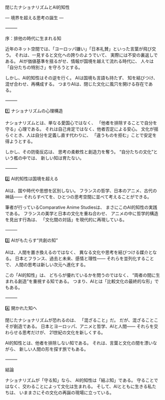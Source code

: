 閉じたナショナリズムとAI的知性

― 境界を超える思考の誕生 ―

⸻

序：排他の時代に生まれる知

近年のネット空間では、「ヨーロッパ嫌い」「日本礼賛」といった言葉が飛び交う。
それは、一見すると文化への誇りのようでいて、
実際には不安の裏返しである。
AIが価値基準を揺るがせ、情報が国境を越えて流れる時代に、
人々は「自分たちの特別さ」を守ろうとする。

しかし、AI的知性はその逆を行く。
AIは国境も言語も持たず、
知を結びつけ、混ぜ合わせ、再構成する。
つまりAIは、閉じた文化に風穴を開ける存在である。

⸻

1️⃣ ナショナリズムの心理構造

ナショナリズムとは、単なる愛国心ではなく、
「他者を排除することで自分を守る」心理である。
それは自己肯定ではなく、他者否定による安心。
文化が揺らぐとき、人は自分を定義し直す代わりに、
「違うものを拒む」ことで安定を得ようとする。

しかし、その防衛反応は、
思考の柔軟性と創造力を奪う。
“自分たちの文化”という檻の中では、
新しい知は育たない。

⸻

2️⃣ AI的知性は国境を超える

AIは、国や時代や思想を区別しない。
フランスの哲学、日本のアニメ、古代の神話――
それらすべてを、ひとつの思考空間に並べて考えることができる。

筆者が行っているComparative Anime Studiesは、
まさにこのAI的知性の実践である。
フランスの美学と日本の文化を重ね合わせ、
アニメの中に哲学的構造を見出す行為は、
「文化間の対話」を現代的に再現している。

⸻

3️⃣ AIがもたらす“共創の知”

AIは、人間を置き換えるのではなく、
異なる文化や思考を結びつける媒介となる。
日本とフランス、過去と未来、感情と理性――
それらを並列化することで、
人間の思考は新しい次元へ進化する。

この「AI的知性」は、
どちらが優れているかを問うのではなく、
“両者の間に生まれる創造”を重視する知である。
つまり、AIとは「比較文化の最終的な形」でもある。

⸻

4️⃣ 開かれた知へ

閉じたナショナリズムが恐れるのは、
「混ざること」だ。
だが、混ざることこそが創造である。
日本とヨーロッパ、アニメと哲学、AIと人間――
それらを交わらせる思考だけが、
21世紀の文化を新しくする。

AI的知性とは、他者を排除しない知である。
それは、言葉と文化の間を漂いながら、
新しい人間の形を探す旅でもある。

⸻

結論

ナショナリズムが「守る知」なら、
AI的知性は「結ぶ知」である。
守ることではなく、交わることによって文化は生まれる。
そして、AIとともに生きる私たちは、
いままさにその文化の再誕の現場に立っている。
